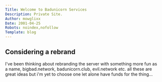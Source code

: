 ```yaml
---
Title: Welcome to Badunicorn Services
Description: Private Site.
Author: mowglixx
Date: 2001-04-25
Robots: noindex,nofollow
Template: blog
---
```


## Considering a rebrand

I've been thinking about rebranding the server with something more fun as a name, bigbad.network, badunicorn.club, evil.network etc. all these are great ideas but i'm yet to choose one let alone have funds for the thing...